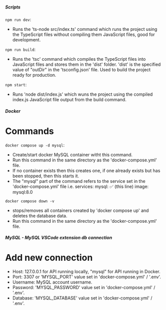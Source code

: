 ##### Scripts

`npm run dev`:

-   Runs the 'ts-node src/index.ts' command which runs the project using the TypeScript files without compiling them JavaScript files, good for development.

`npm run build`:

-   Runs the 'tsc' command which compiles the TypeScript files into JavaScript files and stores them in the 'dist' folder. 'dist' is the specified value of "outDir" in the 'tsconfig.json' file. Used to build the project ready for production.

`npm start`:

-   Runs 'node dist/index.js' which wuns the project using the compiled index.js JavaScript file output from the build command.

##### Docker

# Commands

`docker compose up -d mysql`:

-   Create/start docker MySQL container witht this command.
-   Run this command in the same directory as the 'docker-compose.yml' file.
-   If no container exists then this creates one, if one already exists but has been stopped, then this starts it.
-   The "mysql" part of the command refers to the service set in the 'docker-compose.yml' file i.e.
    services:
    mysql: ✅ (this line)
    image: mysql:8.0

`docker compose down -v`

-   stops/removes all containers created by 'docker compose up' and deletes the database data.
-   Run this command in the same directory as the 'docker-compose.yml' file.

##### MySQL - MySQL VSCode extension db connection

# Add new connection

-   Host: 127.0.0.1 for API running locally, "mysql" for API running in Docker.
-   Port: 3307 or 'MYSQL_PORT' value set in 'docker-compose.yml' / '.env'.
-   Username: MySQL account username.
-   Password: 'MYSQL_PASSWORD' value set in 'docker-compose.yml' / '.env'.
-   Database: 'MYSQL_DATABASE' value set in 'docker-compose.yml' / '.env'.
